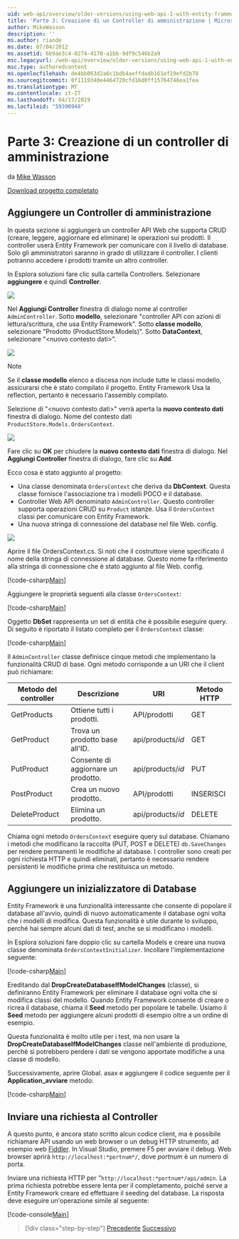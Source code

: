 ```yaml
---
uid: web-api/overview/older-versions/using-web-api-1-with-entity-framework-5/using-web-api-with-entity-framework-part-3
title: 'Parte 3: Creazione di un Controller di amministrazione | Microsoft Docs'
author: MikeWasson
description: ''
ms.author: riande
ms.date: 07/04/2012
ms.assetid: 6b9ae3c4-0274-4170-a1bb-9df9c546b2a9
msc.legacyurl: /web-api/overview/older-versions/using-web-api-1-with-entity-framework-5/using-web-api-with-entity-framework-part-3
msc.type: authoredcontent
ms.openlocfilehash: de4bb063d2a6c1bdb4aeffdadb161ef19efd2b78
ms.sourcegitcommit: 0f1119340e4464720cfd16d0ff15764746ea1fea
ms.translationtype: MT
ms.contentlocale: it-IT
ms.lasthandoff: 04/17/2019
ms.locfileid: "59390948"
---
```

# <a name="part-3-creating-an-admin-controller"></a>Parte 3: Creazione di un controller di amministrazione

da [Mike Wasson](https://github.com/MikeWasson)

[Download progetto completato](http://code.msdn.microsoft.com/ASP-NET-Web-API-with-afa30545)

## <a name="add-an-admin-controller"></a>Aggiungere un Controller di amministrazione

In questa sezione si aggiungerà un controller API Web che supporta CRUD (creare, leggere, aggiornare ed eliminare) le operazioni sui prodotti. Il controller userà Entity Framework per comunicare con il livello di database. Solo gli amministratori saranno in grado di utilizzare il controller. I clienti potranno accedere i prodotti tramite un altro controller.

In Esplora soluzioni fare clic sulla cartella Controllers. Selezionare **aggiungere** e quindi **Controller**.

![](using-web-api-with-entity-framework-part-3/_static/image1.png)

Nel **Aggiungi Controller** finestra di dialogo nome al controller `AdminController`. Sotto **modello**, selezionare &quot;controller API con azioni di lettura/scrittura, che usa Entity Framework&quot;. Sotto **classe modello**, selezionare "Prodotto (ProductStore.Models)". Sotto **DataContext**, selezionare "&lt;nuovo contesto dati&gt;".

![](using-web-api-with-entity-framework-part-3/_static/image2.png)

> [!NOTE]
> Se il **classe modello** elenco a discesa non include tutte le classi modello, assicurarsi che è stato compilato il progetto. Entity Framework Usa la reflection, pertanto è necessario l'assembly compilato.


Selezione di "&lt;nuovo contesto dati&gt;" verrà aperta la **nuovo contesto dati** finestra di dialogo. Nome del contesto dati `ProductStore.Models.OrdersContext`.

![](using-web-api-with-entity-framework-part-3/_static/image3.png)

Fare clic su **OK** per chiudere la **nuovo contesto dati** finestra di dialogo. Nel **Aggiungi Controller** finestra di dialogo, fare clic su **Add**.

Ecco cosa è stato aggiunto al progetto:

- Una classe denominata `OrdersContext` che deriva da **DbContext**. Questa classe fornisce l'associazione tra i modelli POCO e il database.
- Controller Web API denominato `AdminController`. Questo controller supporta operazioni CRUD su `Product` istanze. Usa il `OrdersContext` classi per comunicare con Entity Framework.
- Una nuova stringa di connessione del database nel file Web. config.

![](using-web-api-with-entity-framework-part-3/_static/image4.png)

Aprire il file OrdersContext.cs. Si noti che il costruttore viene specificato il nome della stringa di connessione al database. Questo nome fa riferimento alla stringa di connessione che è stato aggiunto al file Web. config.

[!code-csharp[Main](using-web-api-with-entity-framework-part-3/samples/sample1.cs)]

Aggiungere le proprietà seguenti alla classe `OrdersContext`:

[!code-csharp[Main](using-web-api-with-entity-framework-part-3/samples/sample2.cs)]

Oggetto **DbSet** rappresenta un set di entità che è possibile eseguire query. Di seguito è riportato il listato completo per il `OrdersContext` classe:

[!code-csharp[Main](using-web-api-with-entity-framework-part-3/samples/sample3.cs)]

Il `AdminController` classe definisce cinque metodi che implementano la funzionalità CRUD di base. Ogni metodo corrisponde a un URI che il client può richiamare:

| Metodo del controller | Descrizione | URI | Metodo HTTP |
| --- | --- | --- | --- |
| GetProducts | Ottiene tutti i prodotti. | API/prodotti | GET |
| GetProduct | Trova un prodotto base all'ID. | api/products/*id* | GET |
| PutProduct | Consente di aggiornare un prodotto. | api/products/*id* | PUT |
| PostProduct | Crea un nuovo prodotto. | API/prodotti | INSERISCI |
| DeleteProduct | Elimina un prodotto. | api/products/*id* | DELETE |

Chiama ogni metodo `OrdersContext` eseguire query sul database. Chiamano i metodi che modificano la raccolta (PUT, POST e DELETE) `db.SaveChanges` per rendere permanenti le modifiche al database. I controller sono creati per ogni richiesta HTTP e quindi eliminati, pertanto è necessario rendere persistenti le modifiche prima che restituisca un metodo.

## <a name="add-a-database-initializer"></a>Aggiungere un inizializzatore di Database

Entity Framework è una funzionalità interessante che consente di popolare il database all'avvio, quindi di nuovo automaticamente il database ogni volta che i modelli di modifica. Questa funzionalità è utile durante lo sviluppo, perché hai sempre alcuni dati di test, anche se si modificano i modelli.

In Esplora soluzioni fare doppio clic su cartella Models e creare una nuova classe denominata `OrdersContextInitializer`. Incollare l'implementazione seguente:

[!code-csharp[Main](using-web-api-with-entity-framework-part-3/samples/sample4.cs)]

Ereditando dal **DropCreateDatabaseIfModelChanges** (classe), si definiranno Entity Framework per eliminare il database ogni volta che si modifica classi del modello. Quando Entity Framework consente di creare o ricrea il database, chiama il **Seed** metodo per popolare le tabelle. Usiamo il **Seed** metodo per aggiungere alcuni prodotti di esempio oltre a un ordine di esempio.

Questa funzionalità è molto utile per i test, ma non usare la **DropCreateDatabaseIfModelChanges** classe nell'ambiente di produzione, perché si potrebbero perdere i dati se vengono apportate modifiche a una classe di modello.

Successivamente, aprire Global. asax e aggiungere il codice seguente per il **Application\_avviare** metodo:

[!code-csharp[Main](using-web-api-with-entity-framework-part-3/samples/sample5.cs)]

## <a name="send-a-request-to-the-controller"></a>Inviare una richiesta al Controller

A questo punto, è ancora stato scritto alcun codice client, ma è possibile richiamare API usando un web browser o un debug HTTP strumento, ad esempio web [Fiddler](http://www.fiddler2.com/fiddler2/). In Visual Studio, premere F5 per avviare il debug. Web browser aprirà `http://localhost:*portnum*/`, dove *portnum* è un numero di porta.

Inviare una richiesta HTTP per "`http://localhost:*portnum*/api/admin`. La prima richiesta potrebbe essere lenta per il completamento, poiché serve a Entity Framework creare ed effettuare il seeding del database. La risposta deve eseguire un'operazione simile al seguente:

[!code-console[Main](using-web-api-with-entity-framework-part-3/samples/sample6.cmd)]

> [!div class="step-by-step"]
> [Precedente](using-web-api-with-entity-framework-part-2.md)
> [Successivo](using-web-api-with-entity-framework-part-4.md)
